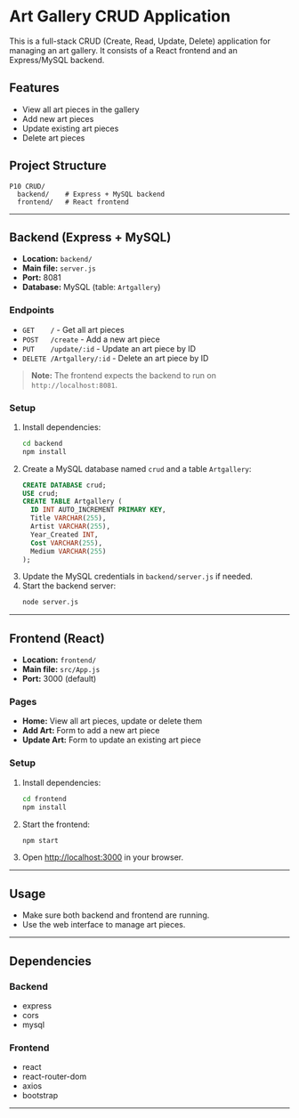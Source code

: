 # Art Gallery CRUD Application

This is a full-stack CRUD (Create, Read, Update, Delete) application for managing an art gallery. It consists of a React frontend and an Express/MySQL backend.

## Features

- View all art pieces in the gallery
- Add new art pieces
- Update existing art pieces
- Delete art pieces

## Project Structure

```
P10 CRUD/
  backend/    # Express + MySQL backend
  frontend/   # React frontend
```

---

## Backend (Express + MySQL)

- **Location:** `backend/`
- **Main file:** `server.js`
- **Port:** 8081
- **Database:** MySQL (table: `Artgallery`)

### Endpoints
- `GET    /`                - Get all art pieces
- `POST   /create`          - Add a new art piece
- `PUT    /update/:id`      - Update an art piece by ID
- `DELETE /Artgallery/:id`  - Delete an art piece by ID

> **Note:** The frontend expects the backend to run on `http://localhost:8081`.

### Setup
1. Install dependencies:
   ```bash
   cd backend
   npm install
   ```
2. Create a MySQL database named `crud` and a table `Artgallery`:
   ```sql
   CREATE DATABASE crud;
   USE crud;
   CREATE TABLE Artgallery (
     ID INT AUTO_INCREMENT PRIMARY KEY,
     Title VARCHAR(255),
     Artist VARCHAR(255),
     Year_Created INT,
     Cost VARCHAR(255),
     Medium VARCHAR(255)
   );
   ```
3. Update the MySQL credentials in `backend/server.js` if needed.
4. Start the backend server:
   ```bash
   node server.js
   ```

---

## Frontend (React)

- **Location:** `frontend/`
- **Main file:** `src/App.js`
- **Port:** 3000 (default)

### Pages
- **Home:** View all art pieces, update or delete them
- **Add Art:** Form to add a new art piece
- **Update Art:** Form to update an existing art piece

### Setup
1. Install dependencies:
   ```bash
   cd frontend
   npm install
   ```
2. Start the frontend:
   ```bash
   npm start
   ```
3. Open [http://localhost:3000](http://localhost:3000) in your browser.

---

## Usage
- Make sure both backend and frontend are running.
- Use the web interface to manage art pieces.

---

## Dependencies

### Backend
- express
- cors
- mysql

### Frontend
- react
- react-router-dom
- axios
- bootstrap

---